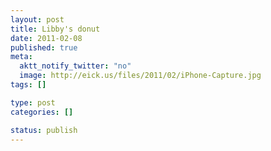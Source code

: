 ```yaml
--- 
layout: post
title: Libby's donut
date: 2011-02-08
published: true
meta: 
  aktt_notify_twitter: "no"
  image: http://eick.us/files/2011/02/iPhone-Capture.jpg
tags: []

type: post
categories: []

status: publish
---
```


